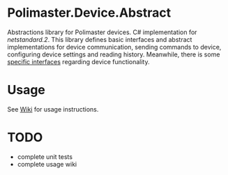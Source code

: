 # Polimaster.Device.Abstract

Abstractions library for Polimaster devices. C# implementation for *netstandard.2*.
This library defines basic interfaces and abstract implementations for device communication,
sending commands to device, configuring device settings and reading history. Meanwhile, there is
some [specific interfaces](/src/Polimaster.Device.Abstract/Polimaster.Device.Abstract/Device/Implementations) regarding device functionality.


# Usage

See [Wiki](https://github.com/polimaster/pm-sw-lib-device-abstract/wiki) for usage instructions.

# TODO

- complete unit tests
- complete usage wiki